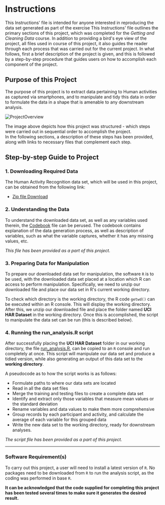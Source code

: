 Instructions
=====================

This Instructions' file is intended for anyone interested in reproducing the data set generated as part of the exercise
This Instructions' file outlines the primary sections of this project, which was completed for the *Getting and Cleaning Data* course. In addition to providing a bird's eye view of the project, all files used in course of this project, it also guides the reader through each process that was carried out for the current project.
In what follows, first a brief description of the project is given, and this is followed by a step-by-step procedure that guides users on how to accomplish each component of the project.


## Purpose of this Project ##

The purpose of this project is to extract data pertaining to Human activities as captured via smartphones, and to manipulate and tidy this data in order to formulate the data in a shape that is amenable to any downstream analysis.

![ProjectOverview](https://cloud.githubusercontent.com/assets/5294000/4696678/e4390650-5816-11e4-90db-3b0f5a3f57f5.PNG)

The image above depicts how this project was structured - which steps were carried out in sequential order to accomplish the project.   
In the following sections, a description of these steps has been provided, along with links to necessary files that complement each step.

## Step-by-step Guide to Project ##

### 1. Downloading Required Data ###

The Human Activity Recognition data set, which will be used in this project, can be obtained from the following link: 
- [Zip file Download](https://d396qusza40orc.cloudfront.net/getdata%2Fprojectfiles%2FUCI%20HAR%20Dataset.zip)


### 2. Understanding the Data ###

To understand the downloaded data set, as well as any variables used therein, the [Codebook](https://github.com/noobuseR/Getting-Cleaning-Data/blob/master/codebook.md) file can be perused. The codebook contains explanation of the data generation process, as well as description of variables, such as what the variable captures, whether it has any missing values, etc.

*This file has been provided as a part of this project.*


### 3. Preparing Data for Manipulation ###

To prepare our downloaded data set for manipulation, the software ```R``` is to be used, with the downloaded data set placed at a location which R can access to perform manipulation. Specifically, we need to unzip our downloaded file and place our data set in R's current working directory.

To check which directory is the working directory, the R code ```getwd()``` can be executed within an R console. This will display the working directory. After this, we unzip our downloaded file and place the folder named **UCI HAR Dataset** in the working directory. Once this is accomplished, the script to manipulate the data set can be run (this is described below).


### 4. Running the run_analysis.R script ###

After successfully placing the **UCI HAR Dataset** folder in our working directory, the file [run_analysis.R](https://github.com/noobuseR/Getting-Cleaning-Data/blob/master/run_analysis.R), can be copied to an ```R``` console and run completely at once. This script will manipulate our data set and produce a tidied version, while also generating an output of this data set to the **working directory**.

A pseudocode as to how the script works is as follows:
  - Formulate paths to where our data sets are located
  - Read in all the data set files
  - Merge the training and testing files to create a complete data set
  - Identify and extract only those variables that measure mean values or the standard deviation
  - Rename variables and data values to make them more comprehensive
  - Group records by each participant and activity, and calculate the average of each variable for this grouped data
  - Write the new data set to the working directory, ready for downstream analyses.

*The script file has been provided as a part of this project.*

---------------------------------------------------------------------------------------------------------

### Software Requirement(s) ###

To carry out this project, a user will need to install a latest version of ```R```. No packages need to be downloaded from ```R``` to run the analysis script, as the coding was performed in base ```R```.

**It can be acknowledged that the code supplied for completing this project has been tested several times to make sure it generates the desired result.**
